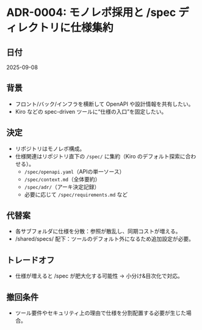 # ADR-0004: モノレポ採用と /spec ディレクトリに仕様集約

## 日付
2025-09-08

## 背景
- フロント/バック/インフラを横断して OpenAPI や設計情報を共有したい。
- Kiro などの spec-driven ツールに“仕様の入口”を固定したい。

## 決定
- リポジトリはモノレポ構成。
- 仕様関連はリポジトリ直下の `/spec/` に集約（Kiro のデフォルト探索に合わせる）。
  - `/spec/openapi.yaml`（APIの単一ソース）
  - `/spec/context.md`（全体要約）
  - `/spec/adr/`（アーキ決定記録）
  - 必要に応じて `/spec/requirements.md` など

## 代替案
- 各サブフォルダに仕様を分散：参照が散乱し、同期コストが増える。
- /shared/specs/ 配下：ツールのデフォルト外になるため追加設定が必要。

## トレードオフ
- 仕様が増えると /spec が肥大化する可能性 → 小分け&目次化で対応。

## 撤回条件
- ツール要件やセキュリティ上の理由で仕様を分割配置する必要が生じた場合。
